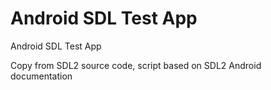 # Android SDL Test App

Android SDL Test App

Copy from SDL2 source code, script based on SDL2 Android documentation
